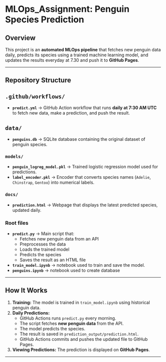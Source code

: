 # MLOps_Assignment: Penguin Species Prediction

##  Overview

This project is an **automated MLOps pipeline** that fetches new penguin data daily, predicts its species using a trained machine learning model, and updates the results everyday at 7.30 and push it to **GitHub Pages**.

---

##  Repository Structure

## `.github/workflows/`
- **`predict.yml`** → GitHub Action workflow that runs **daily at 7:30 AM UTC** to fetch new data, make a prediction, and push the result.

##  `data/`
- **`penguins.db`** → SQLite database containing the original dataset of penguin species.

### `models/`
- **`penguin_logreg_model.pkl`** → Trained logistic regression model used for predictions.
- **`label_encoder.pkl`** → Encoder that converts species names (`Adelie`, `Chinstrap`, `Gentoo`) into numerical labels.

###  `docs/`
- **`prediction.html`**  → Webpage that displays the latest predicted species, updated daily.


###  Root files
- **`predict.py`** → Main script that:
  - Fetches new penguin data from an API
  - Preprocesses the data
  - Loads the trained model
  - Predicts the species
  - Saves the result as an HTML file 
- **`train_model.ipynb`** → notebook used to train and save the model.
- **`penguins.ipynb`** →  notebook used to create database 

---

##  How It Works
1. **Training:** The model is trained in `train_model.ipynb` using historical penguin data.
2. **Daily Predictions:**
   - GitHub Actions runs `predict.py` every morning.
   - The script fetches **new penguin data** from the API.
   - The model predicts the species.
   - The result is saved in `prediction_output/prediction.html`.
   - GitHub Actions commits and pushes the updated file to GitHub Pages.
3. **Viewing Predictions:** The prediction is displayed on **GitHub Pages**.

---

